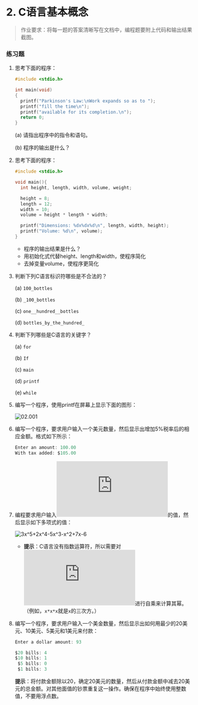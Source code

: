 # 2. C语言基本概念

> 作业要求：将每一题的答案清晰写在文档中，编程题要附上代码和输出结果截图。

### 练习题

1. 思考下面的程序：

   ```c
   #include <stdio.h>
   
   int main(void)
   {
     printf("Parkinson's Law:\nWork expands so as to ");
     printf("fill the time\n");
     printf("available for its completion.\n");
     return 0;
   }
   ```

   (a) 请指出程序中的指令和语句。

   (b) 程序的输出是什么？

2. 思考下面的程序：

   ```c
   #include <stdio.h>
   
   void main(){
     int height, length, width, volume, weight;
   
     height = 8;
     length = 12;
     width = 10;
     volume = height * length * width;
   
     printf("Dimensions: %dx%dx%d\n", length, width, height);
     printf("Volume: %d\n", volume);
   }
   ```

   * 程序的输出结果是什么？
   * 用初始化式代替height、length和width，使程序简化
   * 去掉变量volume，使程序更简化

3. 判断下列C语言标识符哪些是不合法的？

   (a) `100_bottles`

   (b) `_100_bottles`

   (c) `one__hundred__bottles`

   (d) `bottles_by_the_hundred_`

4. 判断下列哪些是C语言的关键字？

   (a) `for`

   (b) `If`

   (c) `main`

   (d) `printf`

   (e) `while`

5. 编写一个程序，使用printf在屏幕上显示下面的图形：

   ![02.001](http://www.ituring.com.cn/figures/2020/CDesign/02.001.png)



6. 编写一个程序，要求用户输入一个美元数量，然后显示出增加5%税率后的相应金额。格式如下所示：

   ```c
   Enter an amount: 100.00
   With tax added: $105.00
   ```

7. 编程要求用户输入![x](http://private.codecogs.com/gif.latex?x)的值，然后显示如下多项式的值：

   ![3x^5+2x^4-5x^3-x^2+7x-6](http://private.codecogs.com/gif.latex?3x^5+2x^4-5x^3-x^2+7x-6)

   * **提示**：C语言没有指数运算符，所以需要对![x](http://private.codecogs.com/gif.latex?x)进行自乘来计算其幂。（例如，`x*x*x`就是`x`的三次方。）

8. 编写一个程序，要求用户输入一个美金数量，然后显示出如何用最少的20美元、10美元、5美元和1美元来付款：

   ```c
   Enter a dollar amount: 93
   
   $20 bills: 4
   $10 bills: 1
    $5 bills: 0
    $1 bills: 3
   ```

   **提示**：将付款金额除以20，确定20美元的数量，然后从付款金额中减去20美元的总金额。对其他面值的钞票重复这一操作。确保在程序中始终使用整数值，不要用浮点数。
















